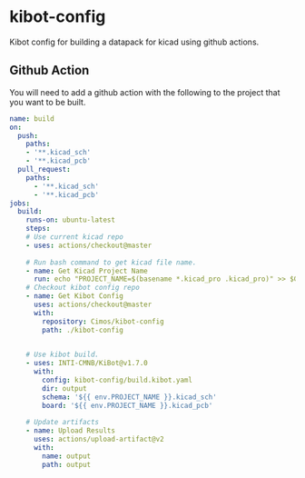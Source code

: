 # kibot-config

Kibot config for building a datapack for kicad using github actions.

## Github Action

You will need to add a github action with the following to the project that you want to be built.

```yaml
name: build
on:
  push:
    paths:
    - '**.kicad_sch'
    - '**.kicad_pcb'
  pull_request:
    paths:
      - '**.kicad_sch'
      - '**.kicad_pcb'
jobs:
  build:
    runs-on: ubuntu-latest
    steps:
    # Use current kicad repo
    - uses: actions/checkout@master
    
    # Run bash command to get kicad file name. 
    - name: Get Kicad Project Name
      run: echo "PROJECT_NAME=$(basename *.kicad_pro .kicad_pro)" >> $GITHUB_ENV
    # Checkout kibot config repo
    - name: Get Kibot Config
      uses: actions/checkout@master
      with:
        repository: Cimos/kibot-config
        path: ./kibot-config

    
    # Use kibot build.
    - uses: INTI-CMNB/KiBot@v1.7.0
      with:
        config: kibot-config/build.kibot.yaml
        dir: output
        schema: '${{ env.PROJECT_NAME }}.kicad_sch'
        board: '${{ env.PROJECT_NAME }}.kicad_pcb'
    
    # Update artifacts
    - name: Upload Results
      uses: actions/upload-artifact@v2
      with:
        name: output
        path: output
```
